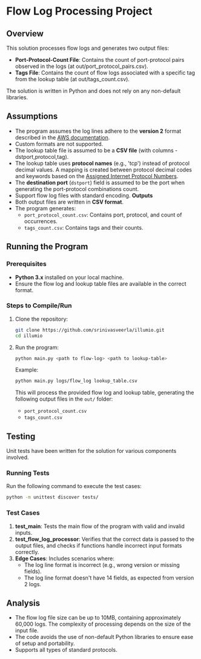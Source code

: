 # Flow Log Processing Project

## Overview

This solution processes flow logs and generates two output files: 
- **Port-Protocol-Count File**: Contains the count of port-protocol pairs observed in the logs (at out/port_protocol_pairs.csv).
- **Tags File**: Contains the count of flow logs associated with a specific tag from the lookup table (at out/tags_count.csv).

The solution is written in Python and does not rely on any non-default libraries.
## Assumptions 
   - The program assumes the log lines adhere to the **version 2** format described in the [AWS documentation](https://docs.aws.amazon.com/vpc/latest/userguide/flow-log-records.html).
   - Custom formats are not supported.
   - The lookup table file is assumed to be a **CSV file** (with columns - dstport,protocol,tag).
   - The lookup table uses **protocol names** (e.g., 'tcp') instead of protocol decimal values. A mapping is created between protocol decimal codes and keywords based on the [Assigned Internet Protocol Numbers](https://www.iana.org/assignments/protocol-numbers/protocol-numbers.xhtml).
   - The **destination port** (`dstport`) field is assumed to be the port when generating the port-protocol combinations count.
   - Support flow log files with standard encoding.
  **Outputs**
   - Both output files are written in **CSV format**.
   - The program generates:
     - `port_protocol_count.csv`: Contains port, protocol, and count of occurrences.
     - `tags_count.csv`: Contains tags and their counts.

## Running the Program

### Prerequisites
- **Python 3.x** installed on your local machine.
- Ensure the flow log and lookup table files are available in the correct format.

### Steps to Compile/Run

1. Clone the repository:
   ```bash
   git clone https://github.com/srinivasveerla/illumio.git
   cd illumio
   ```

2. Run the program:
   ```bash
   python main.py <path to flow-log> <path to lookup-table>
   ```

   Example:
   ```bash
   python main.py logs/flow_log lookup_table.csv
   ```

   This will process the provided flow log and lookup table, generating the following output files in the `out/` folder:
   - `port_protocol_count.csv`
   - `tags_count.csv`

## Testing

Unit tests have been written for the solution for various components involved.

### Running Tests
Run the following command to execute the test cases:
```bash
python -m unittest discover tests/
```

### Test Cases
1. **test_main**: Tests the main flow of the program with valid and invalid inputs.
2. **test_flow_log_processor**: Verifies that the correct data is passed to the output files, and checks if functions handle incorrect input formats correctly.
3. **Edge Cases**: Includes scenarios where:
   - The log line format is incorrect (e.g., wrong version or missing fields).
   - The log line format doesn't have 14 fields, as expected from version 2 logs.

## Analysis
- The flow log file size can be up to 10MB, containing approximately 60,000 logs. The complexity of processing depends on the size of the input file.
- The code avoids the use of non-default Python libraries to ensure ease of setup and portability.
- Supports all types of standard protocols.
  
